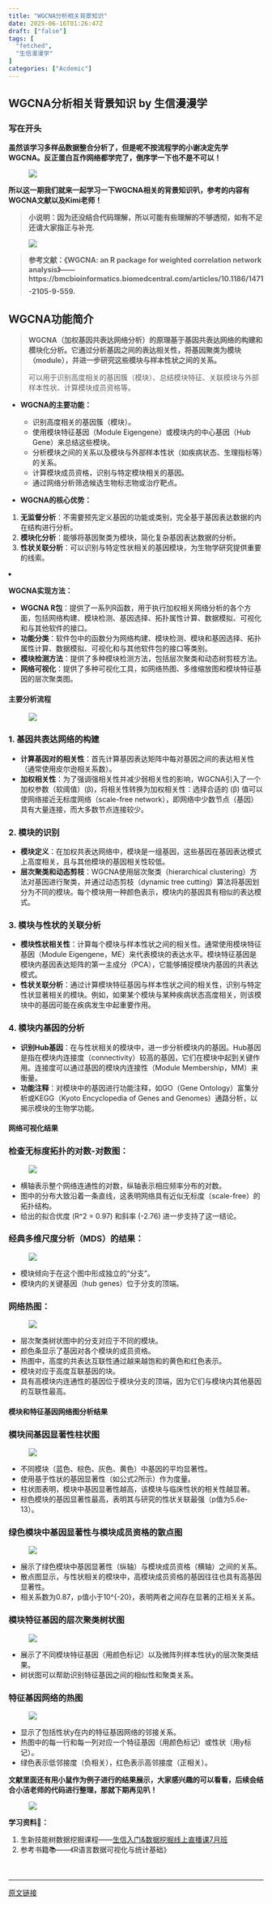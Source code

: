 ```yaml
---
title: "WGCNA分析相关背景知识"
date: 2025-06-16T01:26:47Z
draft: ["false"]
tags: [
  "fetched",
  "生信漫漫学"
]
categories: ["Acdemic"]
---
```

WGCNA分析相关背景知识 by 生信漫漫学
------
<div><section data-tool="mdnice编辑器" data-website="https://www.mdnice.com" data-pm-slice="0 0 []"><h3 data-tool="mdnice编辑器"><span data-cacheurl="" data-remoteid=""></span><span></span><span><span leaf="">写在开头</span></span><span></span></h3><p data-tool="mdnice编辑器"><strong><span leaf="">虽然该学习多样品数据整合分析了，但是呢不按流程学的小谢决定先学WGCNA。反正蛋白互作网络都学完了，倒序学一下也不是不可以！</span></strong></p><figure data-tool="mdnice编辑器"><span leaf=""><img data-imgfileid="100010863" data-src="https://mmbiz.qpic.cn/sz_mmbiz_png/icQem1PXnP9bDhuFeGHZ08a0IXP4czb2RqqcGCdI1jvHdOQQRjjaWAD31FhgyFVcOMX5uibb8pKnnKvvyicNSfLhg/640?wx_fmt=png&amp;from=appmsg" data-type="png" src="https://mmbiz.qpic.cn/sz_mmbiz_png/icQem1PXnP9bDhuFeGHZ08a0IXP4czb2RqqcGCdI1jvHdOQQRjjaWAD31FhgyFVcOMX5uibb8pKnnKvvyicNSfLhg/640?wx_fmt=png&amp;from=appmsg"></span></figure><p data-tool="mdnice编辑器"><strong><span leaf="">所以这一期我们就来一起学习一下WGCNA相关的背景知识叭，参考的内容有WGCNA文献以及Kimi老师！</span></strong></p><blockquote><span></span><p><strong><span leaf="">小说明：因为还没结合代码理解，所以可能有些理解的不够透彻，如有不足还请大家指正与补充.</span></strong></p></blockquote><figure data-tool="mdnice编辑器"><span leaf=""><img data-imgfileid="100010862" data-src="https://mmbiz.qpic.cn/sz_mmbiz_png/icQem1PXnP9bDhuFeGHZ08a0IXP4czb2RvAVysounJr7HA5uibo56P77rEAre4O1rqewox6kzcxia717vzpNbxqRA/640?wx_fmt=png&amp;from=appmsg" data-type="png" src="https://mmbiz.qpic.cn/sz_mmbiz_png/icQem1PXnP9bDhuFeGHZ08a0IXP4czb2RvAVysounJr7HA5uibo56P77rEAre4O1rqewox6kzcxia717vzpNbxqRA/640?wx_fmt=png&amp;from=appmsg"></span></figure><blockquote><span></span><p><strong><span leaf="">参考文献：《WGCNA: an R package for weighted correlation network analysis》——https://bmcbioinformatics.biomedcentral.com/articles/10.1186/1471-2105-9-559.</span></strong><svg version="1.1" xmlns="http://www.w3.org/2000/svg" x="0px" y="0px" width="22px" height="22px" viewbox="0 0 32 32" enable-background="new 0 0 32 32"><image width="32" height="32" x="0" y="0"></image></svg></p></blockquote><h2 data-cacheurl="" data-remoteid="" data-tool="mdnice编辑器"><span></span><span><span leaf="">WGCNA功能简介</span></span><span></span></h2><blockquote><span></span><p><strong><span leaf="">WGCNA（加权基因共表达网络分析）的原理基于基因共表达网络的构建和模块化分析。它通过分析基因之间的表达相关性，将基因聚类为模块（module），并进一步研究这些模块与样本性状之间的关系。</span></strong></p><p><span leaf="">可以用于识别高度相关的基因簇（模块）、总结模块特征、关联模块与外部样本性状、计算模块成员资格等。</span></p></blockquote><ul><li><section><p><strong><span leaf="">WGCNA的主要功能：</span></strong></p></section></li><ul><li><section><span leaf="">识别高度相关的基因簇（模块）。</span></section></li><li><section><span leaf="">使用模块特征基因（Module Eigengene）或模块内的中心基因（Hub Gene）来总结这些模块。</span></section></li><li><section><span leaf="">分析模块之间的关系以及模块与外部样本性状（如疾病状态、生理指标等）的关系。</span></section></li><li><section><span leaf="">计算模块成员资格，识别与特定模块相关的基因。</span></section></li><li><section><span leaf="">通过网络分析筛选候选生物标志物或治疗靶点。</span></section></li></ul><li><section><p><strong><span leaf="">WGCNA的核心优势：</span></strong></p></section></li></ul><ol><li><section><strong><span leaf="">无监督分析</span></strong><span leaf="">：不需要预先定义基因的功能或类别，完全基于基因表达数据的内在结构进行分析。</span></section></li><li><section><strong><span leaf="">模块化分析</span></strong><span leaf="">：能够将基因聚类为模块，简化复杂基因表达数据的分析。</span></section></li><li><section><strong><span leaf="">性状关联分析</span></strong><span leaf="">：可以识别与特定性状相关的基因模块，为生物学研究提供重要的线索。</span></section></li></ol><li><section><p><strong><span leaf="">WGCNA实现方法：</span></strong></p></section></li><ul><li><section><strong><span leaf="">WGCNA R包</span></strong><span leaf="">：提供了一系列R函数，用于执行加权相关网络分析的各个方面，包括网络构建、模块检测、基因选择、拓扑属性计算、数据模拟、可视化和与其他软件的接口。</span></section></li><li><section><strong><span leaf="">功能分类</span></strong><span leaf="">：软件包中的函数分为网络构建、模块检测、模块和基因选择、拓扑属性计算、数据模拟、可视化和与其他软件包的接口等类别。</span></section></li><li><section><strong><span leaf="">模块检测方法</span></strong><span leaf="">：提供了多种模块检测方法，包括层次聚类和动态树剪枝方法。</span></section></li><li><section><strong><span leaf="">网络可视化</span></strong><span leaf="">：提供了多种可视化工具，如网络热图、多维缩放图和模块特征基因的层次聚类图。</span></section></li></ul><h4 data-tool="mdnice编辑器"><span></span><span><span leaf="">主要分析流程</span></span><span></span></h4><figure data-tool="mdnice编辑器"><span leaf=""><img data-imgfileid="100010866" data-src="https://mmbiz.qpic.cn/sz_mmbiz_png/icQem1PXnP9bDhuFeGHZ08a0IXP4czb2RRw7ugmOqIdUqAbk7UYwjyz1OrLKQibrzfsRZK2IHgHIILBOFLIEKlSg/640?wx_fmt=png&amp;from=appmsg" data-type="png" src="https://mmbiz.qpic.cn/sz_mmbiz_png/icQem1PXnP9bDhuFeGHZ08a0IXP4czb2RRw7ugmOqIdUqAbk7UYwjyz1OrLKQibrzfsRZK2IHgHIILBOFLIEKlSg/640?wx_fmt=png&amp;from=appmsg"></span></figure><h3 data-tool="mdnice编辑器"><span data-cacheurl="" data-remoteid=""></span><span></span><span><span leaf="">1. 基因共表达网络的构建</span></span><span></span></h3><ul><li><section><strong><span leaf="">计算基因对的相关性</span></strong><span leaf="">：首先计算基因表达矩阵中每对基因之间的表达相关性（通常使用皮尔逊相关系数）。</span></section></li><li><section><strong><span leaf="">加权相关性</span></strong><span leaf="">：为了强调强相关性并减少弱相关性的影响，WGCNA引入了一个加权参数（软阈值）(β)，将相关性转换为加权相关性：选择合适的 (β) 值可以使网络接近无标度网络（scale-free network），即网络中少数节点（基因）具有大量连接，而大多数节点连接较少。</span></section></li></ul><h3 data-tool="mdnice编辑器"><span data-cacheurl="" data-remoteid=""></span><span></span><span><span leaf="">2. 模块的识别</span></span><span></span></h3><ul><li><section><strong><span leaf="">模块定义</span></strong><span leaf="">：在加权共表达网络中，模块是一组基因，这些基因在基因表达模式上高度相关，且与其他模块的基因相关性较低。</span></section></li><li><section><strong><span leaf="">层次聚类和动态剪枝</span></strong><span leaf="">：WGCNA使用层次聚类（hierarchical clustering）方法对基因进行聚类，并通过动态剪枝（dynamic tree cutting）算法将基因划分为不同的模块。每个模块用一种颜色表示，模块内的基因具有相似的表达模式。</span></section></li></ul><h3 data-tool="mdnice编辑器"><span data-cacheurl="" data-remoteid=""></span><span></span><span><span leaf="">3. 模块与性状的关联分析</span></span><span></span></h3><ul><li><section><strong><span leaf="">模块性状相关性</span></strong><span leaf="">：计算每个模块与样本性状之间的相关性。通常使用模块特征基因（Module Eigengene，ME）来代表模块的表达水平。模块特征基因是模块内基因表达矩阵的第一主成分（PCA），它能够捕捉模块内基因的共表达模式。</span></section></li><li><section><strong><span leaf="">性状关联分析</span></strong><span leaf="">：通过计算模块特征基因与样本性状之间的相关性，识别与特定性状显著相关的模块。例如，如果某个模块与某种疾病状态高度相关，则该模块中的基因可能在疾病发生中起重要作用。</span></section></li></ul><h3 data-tool="mdnice编辑器"><span data-cacheurl="" data-remoteid=""></span><span></span><span><span leaf="">4. 模块内基因的分析</span></span><span></span></h3><ul><li><section><strong><span leaf="">识别Hub基因</span></strong><span leaf="">：在与性状相关的模块中，进一步分析模块内的基因。Hub基因是指在模块内连接度（connectivity）较高的基因，它们在模块中起到关键作用。连接度可以通过基因的模块内连接性（Module Membership，MM）来衡量。</span></section></li><li><section><strong><span leaf="">功能注释</span></strong><span leaf="">：对模块中的基因进行功能注释，如GO（Gene Ontology）富集分析或KEGG（Kyoto Encyclopedia of Genes and Genomes）通路分析，以揭示模块的生物学功能。</span></section></li></ul><h4 data-tool="mdnice编辑器"><span></span><span><span leaf="">网络可视化结果</span></span><span></span></h4><h3 data-tool="mdnice编辑器"><span data-cacheurl="" data-remoteid=""></span><span></span><span><span leaf="">检查无标度拓扑的对数-对数图：</span></span><span></span></h3><figure data-tool="mdnice编辑器"><span leaf=""><img data-imgfileid="100010864" data-src="https://mmbiz.qpic.cn/sz_mmbiz_png/icQem1PXnP9bDhuFeGHZ08a0IXP4czb2RkcQU3wosKenMJWJu0H3PpiavNIZI4TmZw39icLmBwDic98XblECEHYGhg/640?wx_fmt=png&amp;from=appmsg" data-type="png" src="https://mmbiz.qpic.cn/sz_mmbiz_png/icQem1PXnP9bDhuFeGHZ08a0IXP4czb2RkcQU3wosKenMJWJu0H3PpiavNIZI4TmZw39icLmBwDic98XblECEHYGhg/640?wx_fmt=png&amp;from=appmsg"></span></figure><ul><li><section><span leaf="">横轴表示整个网络连通性的对数，纵轴表示相应频率分布的对数。</span></section></li><li><section><span leaf="">图中的分布大致沿着一条直线，这表明网络具有近似无标度（scale-free）的拓扑结构。</span></section></li><li><section><span leaf="">给出的拟合优度 (R^2 = 0.97) 和斜率 (-2.76) 进一步支持了这一结论。</span></section></li></ul><h3 data-tool="mdnice编辑器"><span data-cacheurl="" data-remoteid=""></span><span></span><span><span leaf="">经典多维尺度分析（MDS）的结果：</span></span><span></span></h3><figure data-tool="mdnice编辑器"><span leaf=""><img data-imgfileid="100010865" data-src="https://mmbiz.qpic.cn/sz_mmbiz_png/icQem1PXnP9bDhuFeGHZ08a0IXP4czb2RGY3OCKSgKvyZy6via9C4IX0EnpSjmzsXCNUwWk4x6Bwl2P3ghz0F4Bg/640?wx_fmt=png&amp;from=appmsg" data-type="png" src="https://mmbiz.qpic.cn/sz_mmbiz_png/icQem1PXnP9bDhuFeGHZ08a0IXP4czb2RGY3OCKSgKvyZy6via9C4IX0EnpSjmzsXCNUwWk4x6Bwl2P3ghz0F4Bg/640?wx_fmt=png&amp;from=appmsg"></span></figure><ul><li><section><span leaf="">模块倾向于在这个图中形成独立的“分支”。</span></section></li><li><section><span leaf="">模块内的关键基因（hub genes）位于分支的顶端。</span></section></li></ul><h3 data-tool="mdnice编辑器"><span data-cacheurl="" data-remoteid=""></span><span></span><span><span leaf="">网络热图：</span></span><span></span></h3><figure data-tool="mdnice编辑器"><span leaf=""><img data-imgfileid="100010871" data-src="https://mmbiz.qpic.cn/sz_mmbiz_png/icQem1PXnP9bDhuFeGHZ08a0IXP4czb2RcYkHRIvhcUe55UfSg4Y7r1zdguPOuFLrSAOQrSJNOicCpQ34r8MOqXA/640?wx_fmt=png&amp;from=appmsg" data-type="png" src="https://mmbiz.qpic.cn/sz_mmbiz_png/icQem1PXnP9bDhuFeGHZ08a0IXP4czb2RcYkHRIvhcUe55UfSg4Y7r1zdguPOuFLrSAOQrSJNOicCpQ34r8MOqXA/640?wx_fmt=png&amp;from=appmsg"></span></figure><ul><li><section><span leaf="">层次聚类树状图中的分支对应于不同的模块。</span></section></li><li><section><span leaf="">颜色条显示了基因对各个模块的成员资格。</span></section></li><li><section><span leaf="">热图中，高度的共表达互联性通过越来越饱和的黄色和红色表示。</span></section></li><li><section><span leaf="">模块对应于高度互联基因的块。</span></section></li><li><section><span leaf="">具有高模块内连通性的基因位于模块分支的顶端，因为它们与模块内其他基因的互联性最高。</span></section></li></ul><h4 data-tool="mdnice编辑器"><span></span><span><span leaf="">模块和特征基因网络图分析结果</span></span><span></span></h4><h3 data-tool="mdnice编辑器"><span data-cacheurl="" data-remoteid=""></span><span></span><span><span leaf="">模块间基因显著性柱状图</span></span><span></span></h3><figure data-tool="mdnice编辑器"><span leaf=""><img data-imgfileid="100010867" data-src="https://mmbiz.qpic.cn/sz_mmbiz_png/icQem1PXnP9bDhuFeGHZ08a0IXP4czb2R3aILsjclniad0baqYtVNEic2U6a7mNXLyM39sNNSN3T0yptmiaP1iczAVQ/640?wx_fmt=png&amp;from=appmsg" data-type="png" src="https://mmbiz.qpic.cn/sz_mmbiz_png/icQem1PXnP9bDhuFeGHZ08a0IXP4czb2R3aILsjclniad0baqYtVNEic2U6a7mNXLyM39sNNSN3T0yptmiaP1iczAVQ/640?wx_fmt=png&amp;from=appmsg"></span></figure><ul><li><section><span leaf="">不同模块（蓝色、棕色、灰色、黄色）中基因的平均显著性。</span></section></li><li><section><span leaf="">使用基于性状的基因显著性（如公式2所示）作为度量。</span></section></li><li><section><span leaf="">柱状图表明，模块中基因显著性越高，该模块与临床性状的相关性越显著。</span></section></li><li><section><span leaf="">棕色模块的基因显著性最高，表明其与研究的性状关联最强（p值为5.6e-13）。</span></section></li></ul><h3 data-tool="mdnice编辑器"><span data-cacheurl="" data-remoteid=""></span><span></span><span><span leaf="">绿色模块中基因显著性与模块成员资格的散点图</span></span><span></span></h3><figure data-tool="mdnice编辑器"><span leaf=""><img data-imgfileid="100010870" data-src="https://mmbiz.qpic.cn/sz_mmbiz_png/icQem1PXnP9bDhuFeGHZ08a0IXP4czb2Rib13Khyt9qhc5LyN45PreZz3VXDmNv0V2gkiaFyag7wniaTewjhuWz41A/640?wx_fmt=png&amp;from=appmsg" data-type="png" src="https://mmbiz.qpic.cn/sz_mmbiz_png/icQem1PXnP9bDhuFeGHZ08a0IXP4czb2Rib13Khyt9qhc5LyN45PreZz3VXDmNv0V2gkiaFyag7wniaTewjhuWz41A/640?wx_fmt=png&amp;from=appmsg"></span></figure><ul><li><section><span leaf="">展示了绿色模块中基因显著性（纵轴）与模块成员资格（横轴）之间的关系。</span></section></li><li><section><span leaf="">散点图显示，与性状相关的模块中，高模块成员资格的基因往往也具有高基因显著性。</span></section></li><li><section><span leaf="">相关系数为0.87，p值小于10^{-20}，表明两者之间存在显著的正相关关系。</span></section></li></ul><h3 data-tool="mdnice编辑器"><span data-cacheurl="" data-remoteid=""></span><span></span><span><span leaf="">模块特征基因的层次聚类树状图</span></span><span></span></h3><figure data-tool="mdnice编辑器"><span leaf=""><img data-imgfileid="100010869" data-src="https://mmbiz.qpic.cn/sz_mmbiz_png/icQem1PXnP9bDhuFeGHZ08a0IXP4czb2RH8JWPvE9ylUlHFRibDSIfgpFONd74iaJ6SB6yBXBzRQPVPyQ947PchlA/640?wx_fmt=png&amp;from=appmsg" data-type="png" src="https://mmbiz.qpic.cn/sz_mmbiz_png/icQem1PXnP9bDhuFeGHZ08a0IXP4czb2RH8JWPvE9ylUlHFRibDSIfgpFONd74iaJ6SB6yBXBzRQPVPyQ947PchlA/640?wx_fmt=png&amp;from=appmsg"></span></figure><ul><li><section><span leaf="">展示了不同模块特征基因（用颜色标记）以及微阵列样本性状y的层次聚类结果。</span></section></li><li><section><span leaf="">树状图可以帮助识别特征基因之间的相似性和聚类关系。</span></section></li></ul><h3 data-tool="mdnice编辑器"><span data-cacheurl="" data-remoteid=""></span><span></span><span><span leaf="">特征基因网络的热图</span></span><span></span></h3><figure data-tool="mdnice编辑器"><span leaf=""><img data-imgfileid="100010868" data-src="https://mmbiz.qpic.cn/sz_mmbiz_png/icQem1PXnP9bDhuFeGHZ08a0IXP4czb2RXpz5EocFHYx0Btfcmlo7lNaImLrGDSSicVzoyOLxRA0VnWECvoZl76Q/640?wx_fmt=png&amp;from=appmsg" data-type="png" src="https://mmbiz.qpic.cn/sz_mmbiz_png/icQem1PXnP9bDhuFeGHZ08a0IXP4czb2RXpz5EocFHYx0Btfcmlo7lNaImLrGDSSicVzoyOLxRA0VnWECvoZl76Q/640?wx_fmt=png&amp;from=appmsg"></span></figure><ul><li><section><span leaf="">显示了包括性状y在内的特征基因网络的邻接关系。</span></section></li><li><section><span leaf="">热图中的每一行和每一列对应一个特征基因（用颜色标记）或性状（用y标记）。</span></section></li><li><section><span leaf="">绿色表示低邻接度（负相关），红色表示高邻接度（正相关）。</span></section></li></ul><p data-tool="mdnice编辑器"><strong><span leaf="">文献里面还有用小鼠作为例子进行的结果展示，大家感兴趣的可以看看，后续会结合小洁老师的代码进行整理，那就下期再见叭！</span></strong></p><figure data-tool="mdnice编辑器"><span leaf=""><img data-imgfileid="100010877" data-src="https://mmbiz.qpic.cn/sz_mmbiz_png/icQem1PXnP9bDhuFeGHZ08a0IXP4czb2RhvjIJibh1rp9ibn1HSnyBRQTbZ68KI7Rb6KIYuaJJp6k1K6ZUHwQKYIQ/640?wx_fmt=png&amp;from=appmsg" data-type="png" src="https://mmbiz.qpic.cn/sz_mmbiz_png/icQem1PXnP9bDhuFeGHZ08a0IXP4czb2RhvjIJibh1rp9ibn1HSnyBRQTbZ68KI7Rb6KIYuaJJp6k1K6ZUHwQKYIQ/640?wx_fmt=png&amp;from=appmsg"></span></figure><p data-tool="mdnice编辑器"><strong><span leaf="">学习资料💾：</span></strong></p><ol><li><section><span leaf="">生新技能树数据挖掘课程——<a target="_blank" href="https://mp.weixin.qq.com/s?__biz=MzAxMDkxODM1Ng==&amp;mid=2247543316&amp;idx=1&amp;sn=c8569d0d202077108063c17964e8c128&amp;scene=21#wechat_redirect" textvalue="" linktype="text" data-linktype="2">生信入门&amp;数据挖掘线上直播课7月班</a></span></section></li><li><section><span leaf="">参考书籍📚——《R语言数据可视化与统计基础》</span></section></li></ol></section><section><span leaf=""><br></span></section><p><mp-style-type data-value="3"></mp-style-type></p></div>  
<hr>
<a href="https://mp.weixin.qq.com/s/IrVWwX93n14JQy1tagRQJg",target="_blank" rel="noopener noreferrer">原文链接</a>
